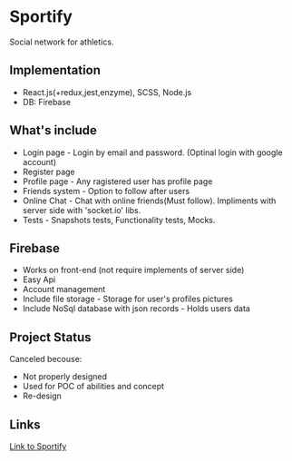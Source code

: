 # Sportify
  Social network for athletics.
## Implementation
  - React.js(+redux,jest,enzyme), SCSS, Node.js
  - DB: Firebase
## What's include
  - Login page - Login by email and password. (Optinal login with google account)
  - Register page
  - Profile page - Any ragistered user has profile page
  - Friends system - Option to follow after users
  - Online Chat - Chat with online friends(Must follow). Impliments with server side with 'socket.io' libs.
  - Tests - Snapshots tests, Functionality tests, Mocks.
## Firebase
  - Works on front-end (not require implements of server side)
  - Easy Api
  - Account management
  - Include file storage - Storage for user's profiles pictures
  - Include NoSql database with json records - Holds users data
## Project Status
  Canceled becouse:
  - Not properly designed
  - Used for POC of abilities and concept
  - Re-design
## Links
  <a href="https://goo.gl/KTT7HZ">Link to Sportify</a>
